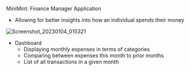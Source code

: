 MiniMint: Finance Manager Application

- Allowing for better insights into how an individual spends their money

![Screenshot_20230104_015321](https://user-images.githubusercontent.com/70358186/212457435-1019e365-262d-426b-9ac0-03d1d1aa62fc.png)

 - Dashboard
      - Displaying monthly expenses in terms of categories
      - Comparing between expenses this month to prior months
      - List of all transactions in a given month
